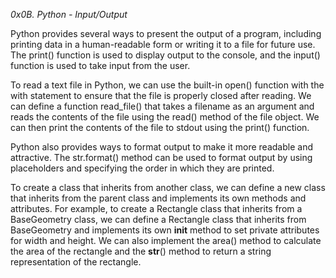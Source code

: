 *0x0B. Python - Input/Output*


Python provides several ways to present the output of a program, including printing data in a human-readable form or writing it to a file for future use. The print() function is used to display output to the console, and the input() function is used to take input from the user.

To read a text file in Python, we can use the built-in open() function with the with statement to ensure that the file is properly closed after reading. We can define a function read_file() that takes a filename as an argument and reads the contents of the file using the read() method of the file object. We can then print the contents of the file to stdout using the print() function.

Python also provides ways to format output to make it more readable and attractive. The str.format() method can be used to format output by using placeholders and specifying the order in which they are printed.

To create a class that inherits from another class, we can define a new class that inherits from the parent class and implements its own methods and attributes. For example, to create a Rectangle class that inherits from a BaseGeometry class, we can define a Rectangle class that inherits from BaseGeometry and implements its own __init__ method to set private attributes for width and height. We can also implement the area() method to calculate the area of the rectangle and the __str__() method to return a string representation of the rectangle.
